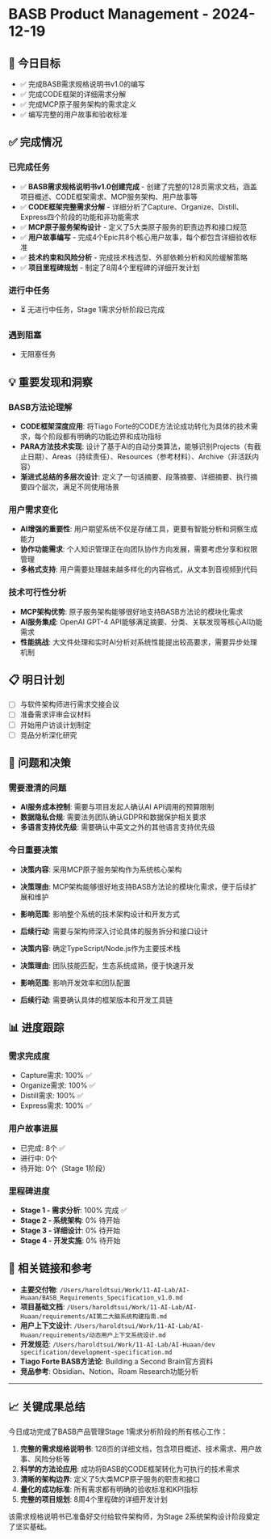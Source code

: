 # BASB Product Management - 2024-12-19

## 🎯 今日目标
- ✅ 完成BASB需求规格说明书v1.0的编写
- ✅ 完成CODE框架的详细需求分解
- ✅ 完成MCP原子服务架构的需求定义
- ✅ 编写完整的用户故事和验收标准

## ✅ 完成情况
### 已完成任务
- ✅ **BASB需求规格说明书v1.0创建完成** - 创建了完整的128页需求文档，涵盖项目概述、CODE框架需求、MCP服务架构、用户故事等
- ✅ **CODE框架完整需求分解** - 详细分析了Capture、Organize、Distill、Express四个阶段的功能和非功能需求
- ✅ **MCP原子服务架构设计** - 定义了5大类原子服务的职责边界和接口规范
- ✅ **用户故事编写** - 完成4个Epic共8个核心用户故事，每个都包含详细验收标准
- ✅ **技术约束和风险分析** - 完成技术栈选型、外部依赖分析和风险缓解策略
- ✅ **项目里程碑规划** - 制定了8周4个里程碑的详细开发计划

### 进行中任务
- ⏳ 无进行中任务，Stage 1需求分析阶段已完成

### 遇到阻塞
- 无阻塞任务

## 💡 重要发现和洞察
### BASB方法论理解
- **CODE框架深度应用**: 将Tiago Forte的CODE方法论成功转化为具体的技术需求，每个阶段都有明确的功能边界和成功指标
- **PARA方法技术实现**: 设计了基于AI的自动分类算法，能够识别Projects（有截止日期）、Areas（持续责任）、Resources（参考材料）、Archive（非活跃内容）
- **渐进式总结的多层次设计**: 定义了一句话摘要、段落摘要、详细摘要、执行摘要四个层次，满足不同使用场景

### 用户需求变化
- **AI增强的重要性**: 用户期望系统不仅是存储工具，更要有智能分析和洞察生成能力
- **协作功能需求**: 个人知识管理正在向团队协作方向发展，需要考虑分享和权限管理
- **多格式支持**: 用户需要处理越来越多样化的内容格式，从文本到音视频到代码

### 技术可行性分析
- **MCP架构优势**: 原子服务架构能够很好地支持BASB方法论的模块化需求
- **AI服务集成**: OpenAI GPT-4 API能够满足摘要、分类、关联发现等核心AI功能需求
- **性能挑战**: 大文件处理和实时AI分析对系统性能提出较高要求，需要异步处理机制

## 📋 明日计划
- [ ] 与软件架构师进行需求交接会议
- [ ] 准备需求评审会议材料
- [ ] 开始用户访谈计划制定
- [ ] 竞品分析深化研究

## 🤔 问题和决策
### 需要澄清的问题
- **AI服务成本控制**: 需要与项目发起人确认AI API调用的预算限制
- **数据隐私合规**: 需要法务团队确认GDPR和数据保护相关要求
- **多语言支持优先级**: 需要确认中英文之外的其他语言支持优先级

### 今日重要决策
- **决策内容**: 采用MCP原子服务架构作为系统核心架构
- **决策理由**: MCP架构能够很好地支持BASB方法论的模块化需求，便于后续扩展和维护
- **影响范围**: 影响整个系统的技术架构设计和开发方式
- **后续行动**: 需要与架构师深入讨论具体的服务拆分和接口设计

- **决策内容**: 确定TypeScript/Node.js作为主要技术栈
- **决策理由**: 团队技能匹配，生态系统成熟，便于快速开发
- **影响范围**: 影响开发效率和团队配置
- **后续行动**: 需要确认具体的框架版本和开发工具链

## 📊 进度跟踪
### 需求完成度
- Capture需求: 100% ✅
- Organize需求: 100% ✅
- Distill需求: 100% ✅
- Express需求: 100% ✅

### 用户故事进展
- 已完成: 8个 ✅
- 进行中: 0个
- 待开始: 0个（Stage 1阶段）

### 里程碑进度
- **Stage 1 - 需求分析**: 100% 完成 ✅
- **Stage 2 - 系统架构**: 0% 待开始
- **Stage 3 - 详细设计**: 0% 待开始
- **Stage 4 - 开发实施**: 0% 待开始

## 🔗 相关链接和参考
- **主要交付物**: `/Users/haroldtsui/Work/11-AI-Lab/AI-Huaan/BASB_Requirements_Specification_v1.0.md`
- **项目基础文档**: `/Users/haroldtsui/Work/11-AI-Lab/AI-Huaan/requirements/AI第二大脑系统构建指南.md`
- **用户上下文设计**: `/Users/haroldtsui/Work/11-AI-Lab/AI-Huaan/requirements/动态用户上下文系统设计.md`
- **开发规范**: `/Users/haroldtsui/Work/11-AI-Lab/AI-Huaan/dev specification/development-specification.md`
- **Tiago Forte BASB方法论**: Building a Second Brain官方资料
- **竞品参考**: Obsidian、Notion、Roam Research功能分析

---

## 📈 关键成果总结

今日成功完成了BASB产品管理Stage 1需求分析阶段的所有核心工作：

1. **完整的需求规格说明书**: 128页的详细文档，包含项目概述、技术需求、用户故事、风险分析等
2. **科学的方法论应用**: 成功将BASB的CODE框架转化为可执行的技术需求
3. **清晰的架构边界**: 定义了5大类MCP原子服务的职责和接口
4. **量化的成功标准**: 所有需求都有明确的验收标准和KPI指标
5. **完整的项目规划**: 8周4个里程碑的详细开发计划

该需求规格说明书已准备好交付给软件架构师，为Stage 2系统架构设计阶段奠定了坚实基础。